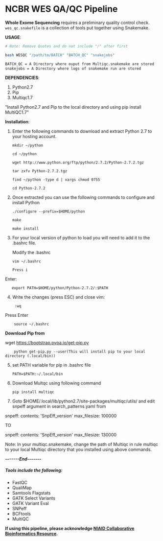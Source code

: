 # NCBR WES QA/QC Pipeline


**Whole Exome Sequencing** requires a preliminary quality control check. `wes_qc.snakefile` is a collection of tools put together using Snakemake.

**USAGE**:
```bash
# Note: Remove Quotes and do not include "/" after first

bash WESQC "/path/to/BATCH" "BATCH_QC" "snakejobs"

BATCH_QC = A Directory where ouput from Multiqc.snakemake are stored
snakejobs = A Directory where logs of snakemake run are stored
```

**DEPENDENCIES**:

1. Python2.7
2. Pip
3. Multiqc1.7

"Install Python2.7 and Pip to the local directory and using pip install MultiQC1.7"

**Installation**:

1. Enter the following commands to download and extract Python 2.7 to your hosting account.
 
       mkdir ~/python
        
       cd ~/python
        
       wget http://www.python.org/ftp/python/2.7.2/Python-2.7.2.tgz
        
       tar zxfv Python-2.7.2.tgz
        
       find ~/python -type d | xargs chmod 0755

       cd Python-2.7.2

2. Once extracted you can use the following commands to configure and install Python

       ./configure --prefix=$HOME/python
        
       make
        
       make install

3. For your local version of python to load you will need to add it to the .bashrc file.

   Modify the .bashrc

       vim ~/.bashrc
        
       Press i 

  Enter:
        
       export PATH=$HOME/python/Python-2.7.2/:$PATH
        
4. Write the changes (press ESC) and close vim:
        
        :wq
        
Press Enter
        
        source ~/.bashrc

**Download Pip from**

wget https://bootstrap.pypa.io/get-pip.py
 
        python get-pip.py --user(This will install pip to your local directory (.local/bin))

5. set PATH variable for pip in .bashrc file

       PATH=$PATH:~/.local/bin

6. Download Multqc using following command

       pip install multiqc

7. Goto $HOME/.local/lib/python2.7/site-packages/multiqc/utils/ and edit snpeff argument in search_patterns.yaml from

snpeff:
    contents: 'SnpEff_version'
    max_filesize: 100000    
         
TO        

snpeff:
    contents: 'SnpEff_version'
    max_filesize: 130000

Note: In your multiqc.snakemake, change the path of Multiqc in rule multiqc to your local Multiqc directory that you installed using above commands.

***-------End-------***

##### Tools include the following:
- FastQC
- QualiMap
- Samtools Flagstats
- GATK Select Variants
- GATK Variant Eval
- SNPeff
- BCFtools
- MultiQC

**If using this pipeline, please acknowledge [NIAID Collaborative Bioinformatics Resource](https://ncbr.ncifcrf.gov/).**
